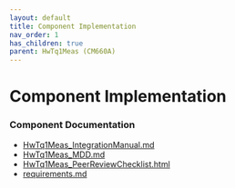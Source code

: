 ```yaml
---
layout: default
title: Component Implementation
nav_order: 1
has_children: true
parent: HwTq1Meas (CM660A)
---
```

# Component Implementation
### Component Documentation

- [HwTq1Meas_IntegrationManual.md](doc/HwTq1Meas_IntegrationManual.md)
- [HwTq1Meas_MDD.md](doc/HwTq1Meas_MDD.md)
- [HwTq1Meas_PeerReviewChecklist.html](doc/HwTq1Meas_PeerReviewChecklist.html)
- [requirements.md](doc/requirements.md)

